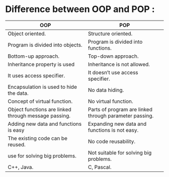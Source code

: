 # **Difference between OOP and POP :**

| OOP                                                  | POP                                                    |
| ---------------------------------------------------- | ------------------------------------------------------ |
| Object oriented.                                     | Structure oriented.                                    |
| Program is divided into objects.                     | Program is divided into functions.                     |
| Bottom-up approach.                                  | Top-down approach.                                     |
| Inheritance property is used                         | Inheritance is not allowed.                            |
| It uses access specifier.                            | It doesn’t use access specifier.                       |
| Encapsulation is used to hide the data.              | No data hiding.                                        |
| Concept of virtual function.                         | No virtual function.                                   |
| Object functions are linked through message passing. | Parts of program are linked through parameter passing. |
| Adding new data and functions is easy                | Expanding new data and functions is not easy.          |
| The existing code can be reused.                     | No code reusability.                                   |
| use for solving big problems.                        | Not suitable for solving big problems.                 |
| C++, Java.                                           | C, Pascal.                                             |